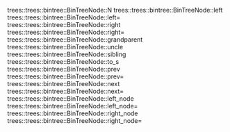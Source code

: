 trees::trees::bintree::BinTreeNode::N
trees::trees::bintree::BinTreeNode::left
trees::trees::bintree::BinTreeNode::left=
trees::trees::bintree::BinTreeNode::right
trees::trees::bintree::BinTreeNode::right=
trees::trees::bintree::BinTreeNode::grandparent
trees::trees::bintree::BinTreeNode::uncle
trees::trees::bintree::BinTreeNode::sibling
trees::trees::bintree::BinTreeNode::to_s
trees::trees::bintree::BinTreeNode::prev
trees::trees::bintree::BinTreeNode::prev=
trees::trees::bintree::BinTreeNode::next
trees::trees::bintree::BinTreeNode::next=
trees::trees::bintree::BinTreeNode::left_node
trees::trees::bintree::BinTreeNode::left_node=
trees::trees::bintree::BinTreeNode::right_node
trees::trees::bintree::BinTreeNode::right_node=